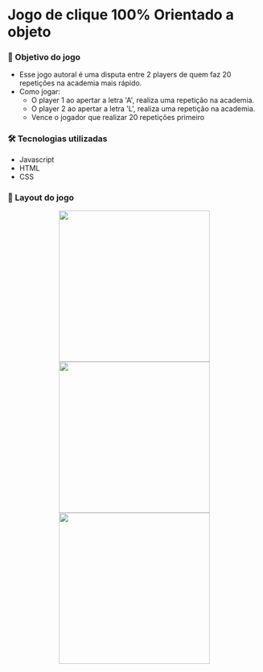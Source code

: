 # Jogo de clique 100% Orientado a objeto 

### 🎯 Objetivo do jogo

- Esse jogo autoral é uma disputa entre 2 players de quem faz 20 repetições na academia mais rápido.
- Como jogar:
  - O player 1 ao apertar a letra 'A', realiza uma repetição na academia.  
  - O player 2 ao apertar a letra 'L', realiza uma repetição na academia.
  - Vence o jogador que realizar 20 repetições primeiro
  
### 🛠 Tecnologias utilizadas

- Javascript
- HTML
- CSS

### 🔲 Layout do jogo
<div align="center">
  <img src="https://user-images.githubusercontent.com/113477112/229370819-512a8de3-ad94-4f2a-bb33-b8a1f89421ce.png" width="300px" />
  <img src="https://user-images.githubusercontent.com/113477112/229370603-4a19d65c-7b10-44e6-bc98-e54dd00c4672.png" width="300px" />
  <img src="https://user-images.githubusercontent.com/113477112/229370717-3ab94c58-5083-488d-8ff0-5fe0ff2d877b.png" width="300px" />
</div>
